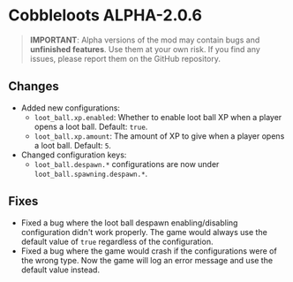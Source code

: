 # Cobbleloots ALPHA-2.0.6

> **IMPORTANT**: Alpha versions of the mod may contain bugs and **unfinished features**. Use them at your own risk. If you find any issues, please report them on the GitHub repository.

## Changes
- Added new configurations:
  - `loot_ball.xp.enabled`: Whether to enable loot ball XP when a player opens a loot ball. Default: `true`.
  - `loot_ball.xp.amount`: The amount of XP to give when a player opens a loot ball. Default: `5`.
- Changed configuration keys:
  - `loot_ball.despawn.*` configurations are now under `loot_ball.spawning.despawn.*`.

## Fixes
- Fixed a bug where the loot ball despawn enabling/disabling configuration didn't work properly. The game would always use the default value of `true` regardless of the configuration.
- Fixed a bug where the game would crash if the configurations were of the wrong type. Now the game will log an error message and use the default value instead.